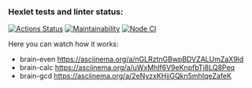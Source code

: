 ### Hexlet tests and linter status:

[![Actions Status](https://github.com/IgorStatkevitch/backend-project-lvl1/workflows/hexlet-check/badge.svg)](https://github.com/IgorStatkevitch/backend-project-lvl1/actions)
[![Maintainability](https://api.codeclimate.com/v1/badges/a99a88d28ad37a79dbf6/maintainability)](https://codeclimate.com/github/IgorStatkevitch/backend-project-lvl1)
[![Node CI](https://github.com/IgorStatkevitch/backend-project-lvl1/workflows/Node%20CI/badge.svg?branch=main)](https://github.com/IgorStatkevitch/backend-project-lvl1/actions?query=workflow%3A%22Node+CI%22)

Here you can watch how it works:
* brain-even
https://asciinema.org/a/nGLRztnGBwpBDVZALUmZaX9ld
* brain-calc
https://asciinema.org/a/uWxMhlf6V9eKnpfbTj8LQ8Peq
* brain-gcd
https://asciinema.org/a/2eNyzxKHjjGQkn5mhIqeZafeK
